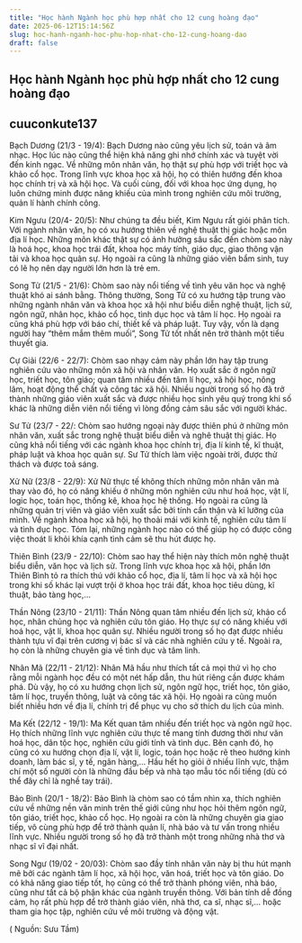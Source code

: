 ```yaml
---
title: "Học hành Ngành học phù hợp nhất cho 12 cung hoàng đạo"
date: 2025-06-12T15:14:56Z
slug: hoc-hanh-nganh-hoc-phu-hop-nhat-cho-12-cung-hoang-dao
draft: false
---
```


## Học hành Ngành học phù hợp nhất cho 12 cung hoàng đạo

## cuuconkute137

Bạch Dương (21/3 - 19/4):
Bạch Dương nào cũng yêu lịch sử, toán và âm nhạc. Học lúc nào cũng thể hiện khả năng ghi nhớ chính xác và tuyệt vời đến kinh ngạc. Về những môn nhân văn, họ thật sự phù hợp với triết học và khảo cổ học. Trong lĩnh vực khoa học xã hội, họ có thiên hướng đến khoa học chính trị và xã hội học. Và cuối cùng, đối với khoa học ứng dụng, họ luôn chứng minh được năng khiếu của mình trong nghiên cứu môi trường, quản lí hành chính công.

Kim Ngưu (20/4- 20/5):
Như chúng ta đều biết, Kim Ngưu rất giỏi phân tích. Với ngành nhân văn, họ có xu hướng thiên về nghệ thuật thị giác hoặc môn địa lí học. Những môn khác thật sự có ảnh hưởng sâu sắc đến chòm sao này là hoá học, khoa học trái đất, khoa học máy tính, giáo dục, giao thông vận tải và khoa học quân sự. Họ ngoài ra cũng là những giáo viên bẩm sinh, tuy có lẽ họ nên dạy người lớn hơn là trẻ em.

Song Tử (21/5 - 21/6):
Chòm sao này nổi tiếng về tình yêu văn học và nghệ thuật khó ai sánh bằng. Thông thường, Song Tử có xu hướng tập trung vào những ngành nhân văn và khoa học xã hội như biểu diễn nghệ thuật, lịch sử, ngôn ngữ, nhân học, khảo cổ học, tình dục học và tâm lí học. Họ ngoài ra cũng khá phù hợp với báo chí, thiết kế và pháp luật. Tuy vậy, vốn là dạng người hay “thêm mắm thêm muối”, Song Tử tốt nhất nên trở thành một tiểu thuyết gia.

Cự Giải (22/6 - 22/7):
Chòm sao nhạy cảm này phần lớn hay tập trung nghiên cứu vào những môn xã hội và nhân văn. Họ xuất sắc ở ngôn ngữ học, triết học, tôn giáo; quan tâm nhiều đến tâm lí học, xã hội học, nông lâm, hoạt động thể chất và công tác xã hội. Nhiều người trong số họ đã trở thành những giáo viên xuất sắc và được nhiều học sinh yêu quý trong khi số khác là những diễn viên nổi tiếng vì lòng đồng cảm sâu sắc với người khác.

Sư Tử (23/7 - 22/:
Chòm sao hướng ngoại này được thiên phú ở những môn nhân văn, xuất sắc trong nghệ thuật biểu diễn và nghê thuật thị giác. Họ cũng khả nổi tiếng với các ngành khoa học chính trị, địa lí kinh tế, kĩ thuật, pháp luật và khoa học quân sự. Sư Tử thích làm việc ngoài trời, được thử thách và được toả sáng.

Xử Nữ (23/8 - 22/9):
Xử Nữ thực tế không thích những môn nhân văn mà thay vào đó, họ có năng khiếu ở những môn nghiên cứu như hoá học, vật lí, logic học, toán học, thống kê, khoa học hệ thống. Họ ngoài ra cũng là những quản trị viên và giáo viên xuất sắc bởi tính cẩn thận và kĩ lưỡng của mình. Về ngành khoa học xã hội, họ thoải mái với kinh tế, nghiên cứu tâm lí và tình dục học. Tóm lại, những ngành học nào có thể giúp họ có được công việc thoát li khỏi khía cạnh tình cảm sẽ thu hút được họ.

Thiên Bình (23/9 - 22/10):
Chòm sao hay thể hiện này thích môn nghệ thuật biểu diễn, văn học và lịch sử. Trong lĩnh vực khoa học xã hội, phần lớn Thiên Bình tỏ ra thích thú với khảo cổ học, địa lí, tâm lí học và xã hội học trong khi số khác lại vượt trội ở khoa học trái đất, khoa học tiêu dùng, kĩ thuật, bảo tàng học,…

Thần Nông (23/10 - 21/11):
Thần Nông quan tâm nhiều đến lịch sử, khảo cổ học, nhân chủng học và nghiên cứu tôn giáo. Họ thực sự có năng khiếu với hoá học, vật lí, khoa học quân sự. Nhiều người trong số họ đạt được nhiều thành tựu vĩ đại trên cương vị bác sĩ và các nhà nghiên cứu y tế. Ngoài ra, họ còn là những chuyên gia về tình dục và tâm linh.

Nhân Mã (22/11 - 21/12):
Nhân Mã hầu như thích tất cả mọi thứ vì họ cho rằng mỗi ngành học đều có một nét hấp dẫn, thu hút riêng cần được khám phá. Dù vậy, họ có xu hướng chọn lịch sử, ngôn ngữ học, triết học, tôn giáo, tâm lí học, truyền thông, luật và công tác xã hội. Họ ngoài ra cũng muốn biết nhiều hơn về địa lí, chính trị để phục vụ cho sở thích du lịch của mình.

Ma Kết (22/12 - 19/1):
Ma Kết quan tâm nhiều đến triết học và ngôn ngữ học. Họ thích những lĩnh vực nghiên cứu thực tế mang tính đương thời như văn hoá học, dân tộc học, nghiên cứu giới tính và tình dục. Bên cạnh đó, họ cũng có xu hướng chọn địa lí, vật lí, logic, toán học hoặc rẽ theo hướng kinh doanh, làm bác sĩ, y tế, ngân hàng,… Hầu hết họ giỏi ở nhiều lĩnh vực, thậm chí một số người còn là những đầu bếp và nhà tạo mẫu tóc nổi tiếng (dù có thể đây chỉ là nghề tay trái).

Bảo Bình (20/1 - 18/2):
Bảo Bình là chòm sao có tầm nhìn xa, thích nghiên cứu về những nền văn minh trên thế giới cũng như học hỏi thêm ngôn ngữ, tôn giáo, triết học, khảo cổ học. Họ ngoài ra còn là những chuyên gia giao tiếp, vô cùng phù hợp để trở thành quản lí, nhà báo và tư vấn trong nhiều lĩnh vực. Nhiều người trong số họ đã trở thành một trong những nhà thơ và nhạc sĩ vĩ đại nhất.

Song Ngư (19/02 - 20/03):
Chòm sao đầy tính nhân văn này bị thu hút mạnh mẽ bởi các ngành tâm lí học, xã hội học, văn hoá, triết học và tôn giáo. Do có khả năng giao tiếp tốt, họ cũng có thể trở thành phóng viên, nhà báo, cũng như tất cả bộ phận khác của ngành truyền thông. Với bản tính dễ đồng cảm, họ rất phù hợp để trở thành giáo viên, nhà thơ, ca sĩ, nhạc sĩ,… hoặc tham gia học tập, nghiên cứu về môi trường và động vật. 

( Nguồn: Sưu Tầm)